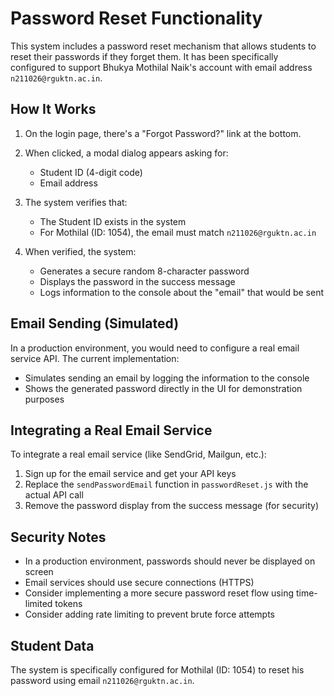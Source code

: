 # Password Reset Functionality

This system includes a password reset mechanism that allows students to reset their passwords if they forget them. It has been specifically configured to support Bhukya Mothilal Naik's account with email address `n211026@rguktn.ac.in`.

## How It Works

1. On the login page, there's a "Forgot Password?" link at the bottom.
2. When clicked, a modal dialog appears asking for:
   - Student ID (4-digit code)
   - Email address

3. The system verifies that:
   - The Student ID exists in the system
   - For Mothilal (ID: 1054), the email must match `n211026@rguktn.ac.in`

4. When verified, the system:
   - Generates a secure random 8-character password
   - Displays the password in the success message
   - Logs information to the console about the "email" that would be sent
   
## Email Sending (Simulated)

In a production environment, you would need to configure a real email service API. The current implementation:

- Simulates sending an email by logging the information to the console
- Shows the generated password directly in the UI for demonstration purposes

## Integrating a Real Email Service

To integrate a real email service (like SendGrid, Mailgun, etc.):

1. Sign up for the email service and get your API keys
2. Replace the `sendPasswordEmail` function in `passwordReset.js` with the actual API call
3. Remove the password display from the success message (for security)

## Security Notes

- In a production environment, passwords should never be displayed on screen
- Email services should use secure connections (HTTPS)
- Consider implementing a more secure password reset flow using time-limited tokens
- Consider adding rate limiting to prevent brute force attempts

## Student Data

The system is specifically configured for Mothilal (ID: 1054) to reset his password using email `n211026@rguktn.ac.in`. 